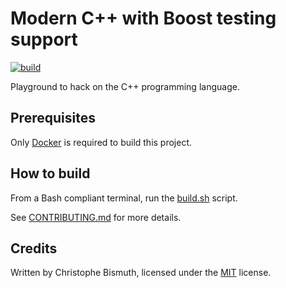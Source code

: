 # Modern C++ with Boost testing support

[![build](https://github.com/cbismuth/modern-cpp/actions/workflows/docker.yml/badge.svg)](https://github.com/cbismuth/modern-cpp/actions/workflows/docker.yml)

Playground to hack on the C++ programming language.

## Prerequisites

Only [Docker](https://www.docker.com/) is required to build this project.

## How to build

From a Bash compliant terminal, run the [build.sh](build.sh) script.

See [CONTRIBUTING.md](CONTRIBUTING.md) for more details.

## Credits

Written by Christophe Bismuth, licensed under the [MIT](LICENSE) license.
